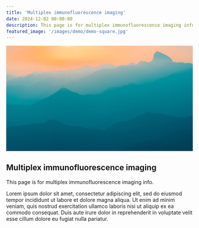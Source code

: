 ```yaml
---
title: 'Multiplex immunofluorescence imaging'
date: 2024-12-02 00:00:00
description: This page is for multiplex immunofluorescence imaging info.
featured_image: '/images/demo/demo-square.jpg'
---
```


![](/images/demo/demo-landscape.jpg)

## Multiplex immunofluorescence imaging

This page is for multiplex immunofluorescence imaging info.

Lorem ipsum dolor sit amet, consectetur adipiscing elit, sed do eiusmod tempor incididunt ut labore et dolore magna aliqua. Ut enim ad minim veniam, quis nostrud exercitation ullamco laboris nisi ut aliquip ex ea commodo consequat. Duis aute irure dolor in reprehenderit in voluptate velit esse cillum dolore eu fugiat nulla pariatur.